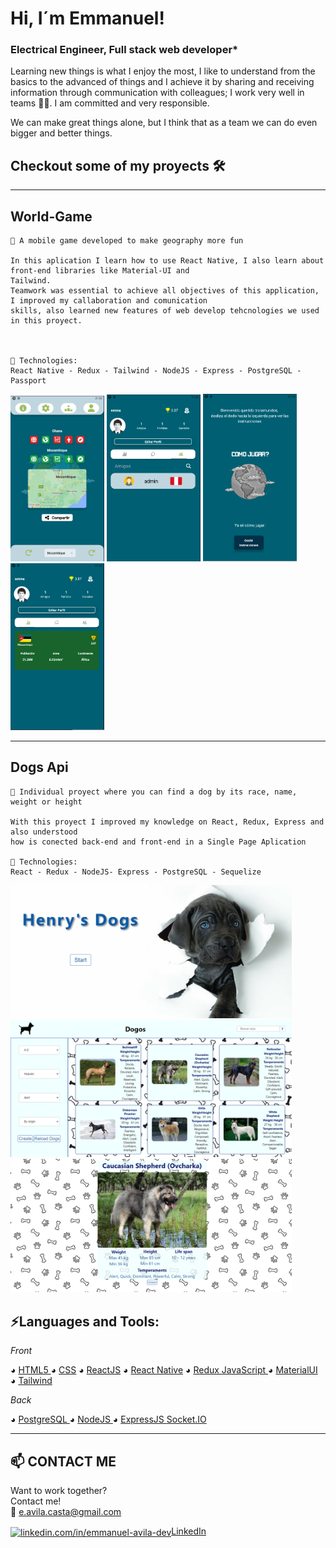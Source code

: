 # Hi, I´m Emmanuel!

### Electrical Engineer, Full stack web developer\*

Learning new things is what I enjoy the most, I like to understand from the basics to the advanced of things and I achieve it by sharing and receiving information through communication with colleagues; I work very well in teams 🤜🤛.
I am committed and very responsible.

We can make great things alone, but I think that as a team we can do even bigger and better things.

## Checkout some of my proyects 🛠

---

## World-Game

```
📌 A mobile game developed to make geography more fun

In this aplication I learn how to use React Native, I also learn about front-end libraries like Material-UI and
Tailwind.
Teamwork was essential to achieve all objectives of this application, I improved my callaboration and comunication
skills, also learned new features of web develop tehcnologies we used in this proyect.



🚀 Technologies:
React Native - Redux - Tailwind - NodeJS - Express - PostgreSQL - Passport
```

<div display = "flex" justify-content = "space-around" >
<img  width= "150px" margin= "20px"  src='./word-game/game.png' />
<img  width= "150px" margin= "20px"  src='./word-game/Profile.png' />
<img  width= "150px" margin= "20px"  src='./word-game/Presentancion.png' />
<img  width= "150px" margin= "20px"  src='./word-game/stats.png' />  
</div>

---

## Dogs Api

```
📌 Individual proyect where you can find a dog by its race, name, weight or height

With this proyect I improved my knowledge on React, Redux, Express and also understood 
how is conected back-end and front-end in a Single Page Aplication

🚀 Technologies:
React - Redux - NodeJS- Express - PostgreSQL - Sequelize
```
<div display = "flex" flex-direction = "column" align-items = "space-around" justify-content = "center">
<img  margin= "20px" width= "450px"  src='./dogs/landing.png' />
<img  margin= "20px" width= "450px"  src='./dogs/home.png' />
<img  margin= "20px" width= "450px" src='./dogs/detail.png' />
</div>


## ⚡Languages and Tools:

_Front_

◕ <a href="https://www.w3.org/html/" target="_blank"> HTML5 </a> ◕ <a href="https://www.w3schools.com/css/" target="_blank"> CSS</a>
◕ <a href="https://reactjs.org/" target="_blank">ReactJS</a> ◕ <a href="https://reactnative.dev/" target="_blank">React Native</a> ◕ <a href="https://redux.js.org" target="_blank"> Redux </a> <a href="https://developer.mozilla.org/en-US/docs/Web/JavaScript" target="_blank"> JavaScript </a> ◕ <a href="https://material-ui.com/" target="_blank"> MaterialUI </a> ◕ <a href="https://tailwindcss.com/" target="_blank"> Tailwind</a>

_Back_

◕ <a href="https://www.postgresql.org" target="_blank"> PostgreSQL </a> ◕ <a href="https://nodejs.org" target="_blank"> NodeJS </a>
◕ <a href="https://expressjs.com" target="_blank"> ExpressJS </a><a href="https://socket.io/" target="_blank"> Socket.IO </a>

---

## 📫 CONTACT ME

Want to work together? <br>
Contact me! <br>
📧 e.avila.casta@gmail.com

<a href="linkedin.com/in/emmanuel-avila-dev" target="blank">
<img align="center" src="https://cdn.jsdelivr.net/npm/simple-icons@3.0.1/icons/linkedin.svg" alt="linkedin.com/in/emmanuel-avila-dev" height="30" width="40" />LinkedIn</a>
